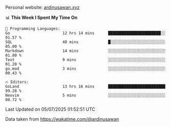 Personal website: [ardinusawan.xyz](https://ardinusawan.xyz)

<!--START_SECTION:waka-->
📊 **This Week I Spent My Time On** 

```text
💬 Programming Languages: 
Go                       12 hrs 14 mins      ███████████████████████░░   91.57 % 
SQL                      40 mins             █░░░░░░░░░░░░░░░░░░░░░░░░   05.00 % 
Markdown                 14 mins             ░░░░░░░░░░░░░░░░░░░░░░░░░   01.80 % 
Text                     9 mins              ░░░░░░░░░░░░░░░░░░░░░░░░░   01.20 % 
go.mod                   3 mins              ░░░░░░░░░░░░░░░░░░░░░░░░░   00.43 % 

🔥 Editors: 
GoLand                   13 hrs 16 mins      █████████████████████████   99.28 % 
Neovim                   5 mins              ░░░░░░░░░░░░░░░░░░░░░░░░░   00.72 % 
```


 Last Updated on 05/07/2025 01:52:51 UTC
<!--END_SECTION:waka-->
Data taken from https://wakatime.com/@ardinusawan

